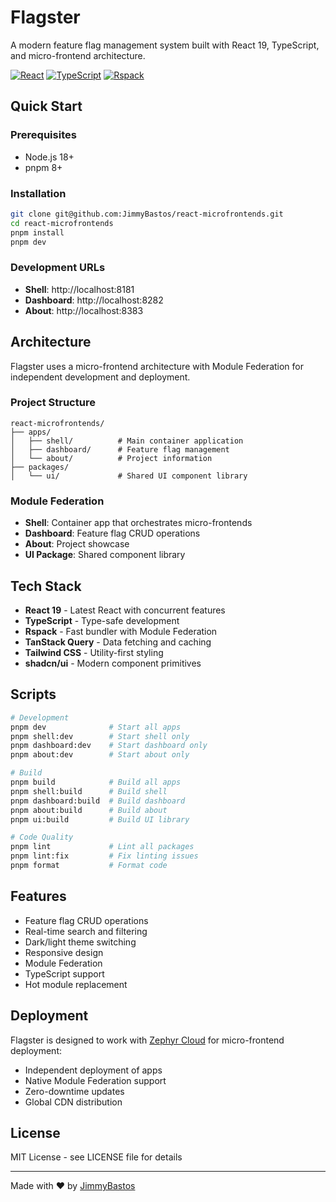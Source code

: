# Flagster

A modern feature flag management system built with React 19, TypeScript, and micro-frontend architecture.

[![React](https://img.shields.io/badge/React-19-blue?logo=react)](https://react.dev/)
[![TypeScript](https://img.shields.io/badge/TypeScript-5.8-blue?logo=typescript)](https://www.typescriptlang.org/)
[![Rspack](https://img.shields.io/badge/Rspack-1.4-orange?logo=webpack)](https://rspack.dev/)

## Quick Start

### Prerequisites

- Node.js 18+
- pnpm 8+

### Installation

```bash
git clone git@github.com:JimmyBastos/react-microfrontends.git
cd react-microfrontends
pnpm install
pnpm dev
```

### Development URLs

- **Shell**: http://localhost:8181
- **Dashboard**: http://localhost:8282
- **About**: http://localhost:8383

## Architecture

Flagster uses a micro-frontend architecture with Module Federation for independent development and deployment.

### Project Structure

```
react-microfrontends/
├── apps/
│   ├── shell/          # Main container application
│   ├── dashboard/      # Feature flag management
│   └── about/          # Project information
├── packages/
│   └── ui/             # Shared UI component library
```

### Module Federation

- **Shell**: Container app that orchestrates micro-frontends
- **Dashboard**: Feature flag CRUD operations
- **About**: Project showcase
- **UI Package**: Shared component library

## Tech Stack

- **React 19** - Latest React with concurrent features
- **TypeScript** - Type-safe development
- **Rspack** - Fast bundler with Module Federation
- **TanStack Query** - Data fetching and caching
- **Tailwind CSS** - Utility-first styling
- **shadcn/ui** - Modern component primitives

## Scripts

```bash
# Development
pnpm dev              # Start all apps
pnpm shell:dev        # Start shell only
pnpm dashboard:dev    # Start dashboard only
pnpm about:dev        # Start about only

# Build
pnpm build            # Build all apps
pnpm shell:build      # Build shell
pnpm dashboard:build  # Build dashboard
pnpm about:build      # Build about
pnpm ui:build         # Build UI library

# Code Quality
pnpm lint             # Lint all packages
pnpm lint:fix         # Fix linting issues
pnpm format           # Format code
```

## Features

- Feature flag CRUD operations
- Real-time search and filtering
- Dark/light theme switching
- Responsive design
- Module Federation
- TypeScript support
- Hot module replacement

## Deployment

Flagster is designed to work with [Zephyr Cloud](https://zephyr-cloud.io/) for micro-frontend deployment:

- Independent deployment of apps
- Native Module Federation support
- Zero-downtime updates
- Global CDN distribution

## License

MIT License - see LICENSE file for details

---

Made with ❤️ by [JimmyBastos](https://www.linkedin.com/in/jimmybastos)
